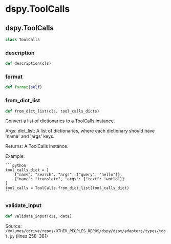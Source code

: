 # dspy.ToolCalls

## dspy.ToolCalls

```python
class ToolCalls
```

### description

```python
def description(cls)
```

### format

```python
def format(self)
```

### from_dict_list

```python
def from_dict_list(cls, tool_calls_dicts)
```

Convert a list of dictionaries to a ToolCalls instance.

Args:
    dict_list: A list of dictionaries, where each dictionary should have 'name' and 'args' keys.

Returns:
    A ToolCalls instance.

Example:

    ```python
    tool_calls_dict = [
        {"name": "search", "args": {"query": "hello"}},
        {"name": "translate", "args": {"text": "world"}}
    ]
    tool_calls = ToolCalls.from_dict_list(tool_calls_dict)
    ```


### validate_input

```python
def validate_input(cls, data)
```
Source: `/Volumes/cdrive/repos/OTHER_PEOPLES_REPOS/dspy/dspy/adapters/types/tool.py` (lines 258–381)

